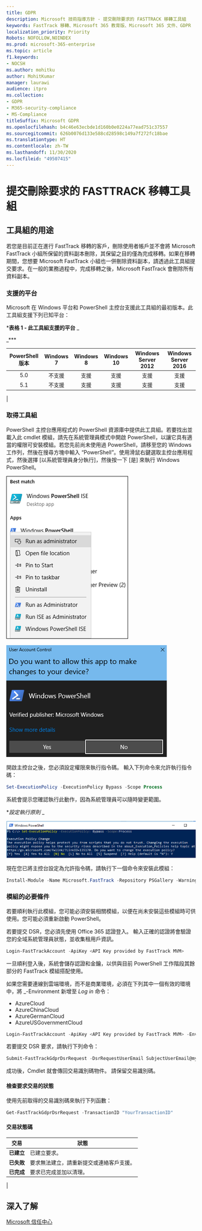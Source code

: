 ```yaml
---
title: GDPR
description: Microsoft 技術指導方針 - 提交刪除要求的 FASTTRACK 移轉工具組
keywords: FastTrack 移轉、Microsoft 365 教育版、Microsoft 365 文件、GDPR
localization_priority: Priority
Robots: NOFOLLOW,NOINDEX
ms.prod: microsoft-365-enterprise
ms.topic: article
f1.keywords:
- NOCSH
ms.author: mohitku
author: MohitKumar
manager: laurawi
audience: itpro
ms.collection:
- GDPR
- M365-security-compliance
- MS-Compliance
titleSuffix: Microsoft GDPR
ms.openlocfilehash: b4c46e63ecbde1d160b0e0224a77ead751c37557
ms.sourcegitcommit: 626b0076d133e588cd28598c149a7f272fc18bae
ms.translationtype: HT
ms.contentlocale: zh-TW
ms.lasthandoff: 11/30/2020
ms.locfileid: "49507415"
---
```

# <a name="fasttrack-migration-toolset-for-submitting-delete-request"></a>提交刪除要求的 FASTTRACK 移轉工具組

## <a name="toolset-purpose"></a>工具組的用途

若您是目前正在進行 FastTrack 移轉的客戶，刪除使用者帳戶並不會將 Microsoft FastTrack 小組所保留的資料副本刪除，其保留之目的僅為完成移轉。如果在移轉期間，您想要 Microsoft FastTrack 小組也一併刪除資料副本，請透過此工具組提交要求。在一般的業務過程中，完成移轉之後，Microsoft FastTrack 會刪除所有資料副本。

### <a name="supported-platforms"></a>支援的平台

Microsoft 在 Windows 平台和 PowerShell 主控台支援此工具組的最初版本。此工具組支援下列已知平台：

***表格 1 - 此工具組支援的平台** _

_***

|PowerShell 版本|Windows 7|Windows 8|Windows 10|Windows Server 2012|Windows Server 2016|
|:---:|:---:|:---:|:---:|:---:|:---:|
|5.0|不支援|支援|支援|支援|支援|
|5.1|不支援|支援|支援|支援|支援|
|

### <a name="obtaining-the-toolset"></a>取得工具組

PowerShell 主控台應用程式的 PowerShell 資源庫中提供此工具組。若要找出並載入此 cmdlet 模組，請先在系統管理員模式中開啟 PowerShell，以讓它具有適當的權限可安裝模組。若您先前尚未使用過 PowerShell，請移至您的 Windows 工作列，然後在搜尋方塊中輸入 “PowerShell”。使用滑鼠右鍵選取主控台應用程式，然後選擇 [以系統管理員身分執行]，然後按一下 [是] 來執行 Windows PowerShell。

![PowerShell - 以系統管理員身分執行](../media/fasttrack-powershell_image.png)

![PowerShell - 允許應用程式進行變更](../media/fasttrack-run-powershell_image.png)

開啟主控台之後，您必須設定權限來執行指令碼。 輸入下列命令來允許執行指令碼：

```powershell
Set-ExecutionPolicy -ExecutionPolicy Bypass -Scope Process
```

系統會提示您確認執行此動作，因為系統管理員可以隨時變更範圍。

**_設定執行原則_* _

![在 PowerShell 中設定執行原則變更](../media/powershell-set-execution-policy_image.png)

現在您已將主控台設定為允許指令碼，請執行下一個命令來安裝此模組：

```powershell
Install-Module -Name Microsoft.FastTrack -Repository PSGallery -WarningAction SilentlyContinue -Force
```

### <a name="prerequisites-for-module"></a>模組的必要條件

若要順利執行此模組，您可能必須安裝相關模組，以便在尚未安裝這些模組時可供使用。您可能必須重新啟動 PowerShell。

若要提交 DSR，您必須先使用 Office 365 認證登入。 輸入正確的認證將會驗證您的全域系統管理員狀態，並收集租用戶資訊。

```powershell
Login-FastTrackAccount -ApiKey <API Key provided by FastTrack MVM>
```

一旦順利登入後，系統會儲存認證和金鑰，以供與目前 PowerShell 工作階段其餘部分的 FastTrack 模組搭配使用。

如果您需要連線到雲端環境，而不是商業環境，必須在下列其中一個有效的環境中，將 _-Environment 新增至 *Log in* 命令：

- AzureCloud
- AzureChinaCloud
- AzureGermanCloud
- AzureUSGovernmentCloud

```powershell
Login-FastTrackAccount -ApiKey <API Key provided by FastTrack MVM> -Environment <cloud environment>
```

若要提交 DSR 要求，請執行下列命令：

```powershell
Submit-FastTrackGdprDsrRequest -DsrRequestUserEmail SubjectUserEmail@mycompany.com
```

成功後，Cmdlet 就會傳回交易識別碼物件。 請保留交易識別碼。

#### <a name="checking-the-status-of-a-request-transaction"></a>檢查要求交易的狀態

使用先前取得的交易識別碼來執行下列函數：

```powershell
Get-FastTrackGdprDsrRequest -TransactionID "YourTransactionID"
```

#### <a name="transaction-status-codes"></a>交易狀態碼

|交易|狀態|
|---|---|
|**已建立**|已建立要求。|
|**已失敗**|要求無法建立，請重新提交或連絡客戶支援。|
|**已完成**|要求已完成並加以清理。|
|

<!-- original version: **Created**  Request has been created<br/>**Failed** Request failed to create, please resubmit, or contact support<br/>**Completed** Request has been completed and sanitized -->

## <a name="learn-more"></a>深入了解

[Microsoft 信任中心](https://www.microsoft.com/trust-center/privacy/gdpr-overview)
